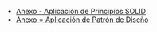 - [Anexo - Aplicación de Principios SOLID](https://drive.google.com/file/d/10p5ODsOgpKsWSZlrn3EIgJcp3FDRUwBh/view)
- [Anexo = Aplicación de Patrón de Diseño](https://github.com/ramiromarcosmorales/Fitness-Pro/blob/main/PatronDeDisenio.md)
